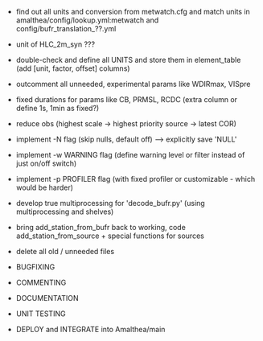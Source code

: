 - find out all units and conversion from metwatch.cfg and match units in amalthea/config/lookup.yml:metwatch and config/bufr\_translation_??.yml
- unit of HLC\_2m\_syn ???
- double-check and define all UNITS and store them in element\_table (add [unit, factor, offset] columns)

- outcomment all unneeded, experimental params like WDIRmax, VISpre
- fixed durations for params like CB, PRMSL, RCDC (extra column or define 1s, 1min as fixed?)

- reduce obs (highest scale -> highest priority source -> latest COR)

- implement -N flag (skip nulls, default off) --> explicitly save 'NULL'
- implement -w WARNING flag (define warning level or filter instead of just on/off switch)
- implement -p PROFILER flag (with fixed profiler or customizable - which would be harder)

- develop true multiprocessing for 'decode\_bufr.py' (using multiprocessing and shelves)

- bring add\_station\_from\_bufr back to working, code add\_station\_from\_source + special functions for sources

- delete all old / unneeded files

- BUGFIXING
- COMMENTING
- DOCUMENTATION
- UNIT TESTING
- DEPLOY and INTEGRATE into Amalthea/main

